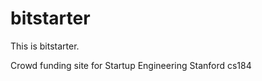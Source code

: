 bitstarter
==============

This is bitstarter.

Crowd funding site for Startup Engineering Stanford cs184
